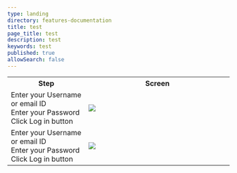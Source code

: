 ```yaml
---
type: landing
directory: features-documentation
title: test
page_title: test
description: test
keywords: test
published: true
allowSearch: false
---
```


<table>
 <tr>
    <th style="width:35%;">Step</th>
    <th style="width:65%;">Screen</th>
  </tr>
  <tr>
    <td>Enter your Username or email ID<br>Enter your Password<br>Click Log in button</td>
    <td><img src="pages/features-documentation/images/logintest3.png"></td>
  </tr>
  <tr>
    <td>Enter your Username or email ID<br>Enter your Password<br>Click Log in button</td>
    <td><img src="pages/features-documentation/images/login1.png"></td>
  </tr>
</table>
